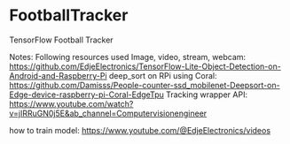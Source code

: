 # FootballTracker
TensorFlow Football Tracker

Notes:
Following resources used
Image, video, stream, webcam: https://github.com/EdjeElectronics/TensorFlow-Lite-Object-Detection-on-Android-and-Raspberry-Pi
deep_sort on RPi using Coral: https://github.com/Damisss/People-counter-ssd_mobilenet-Deepsort-on-Edge-device-raspberry-pi-Coral-EdgeTpu
Tracking wrapper API: https://www.youtube.com/watch?v=jIRRuGN0j5E&ab_channel=Computervisionengineer

how to train model: https://www.youtube.com/@EdjeElectronics/videos

